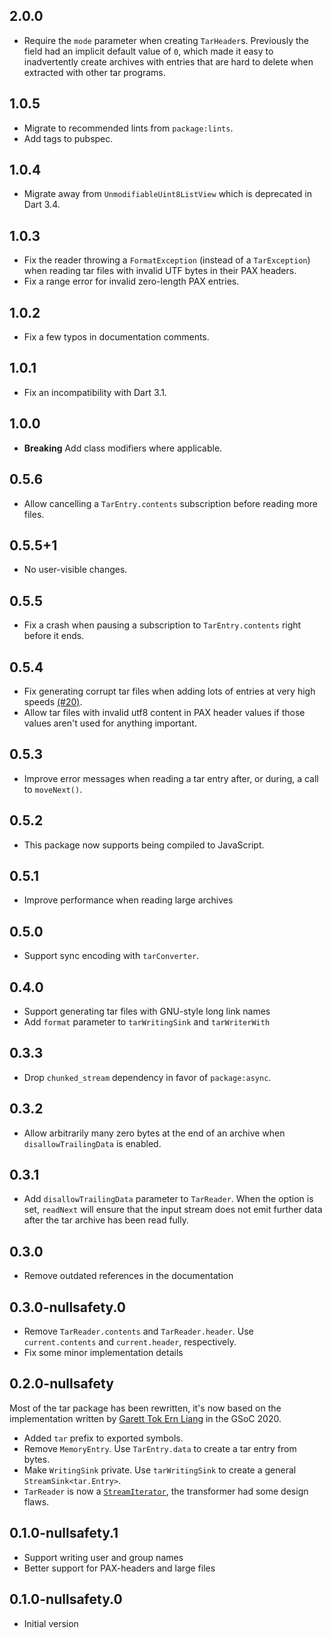 ## 2.0.0

- Require the `mode` parameter when creating `TarHeader`s. Previously the field
  had an implicit default value of `0`, which made it easy to inadvertently
  create archives with entries that are hard to delete when extracted with
  other tar programs.

## 1.0.5

- Migrate to recommended lints from `package:lints`.
- Add tags to pubspec.

## 1.0.4

- Migrate away from `UnmodifiableUint8ListView` which is deprecated in Dart
  3.4.

## 1.0.3

- Fix the reader throwing a `FormatException` (instead of a `TarException`)
  when reading tar files with invalid UTF bytes in their PAX headers.
- Fix a range error for invalid zero-length PAX entries.

## 1.0.2

- Fix a few typos in documentation comments.

## 1.0.1

- Fix an incompatibility with Dart 3.1.

## 1.0.0

- __Breaking__ Add class modifiers where applicable.

## 0.5.6

- Allow cancelling a `TarEntry.contents` subscription before reading more files.

## 0.5.5+1

- No user-visible changes.

## 0.5.5

- Fix a crash when pausing a subscription to `TarEntry.contents` right before
  it ends.

## 0.5.4

- Fix generating corrupt tar files when adding lots of entries at very high
  speeds [(#20)](https://github.com/simolus3/tar/issues/20).
- Allow tar files with invalid utf8 content in PAX header values if those
  values aren't used for anything important.

## 0.5.3

- Improve error messages when reading a tar entry after, or during, a call to
  `moveNext()`.

## 0.5.2

- This package now supports being compiled to JavaScript.

## 0.5.1

- Improve performance when reading large archives

## 0.5.0

- Support sync encoding with `tarConverter`.

## 0.4.0

- Support generating tar files with GNU-style long link names
 - Add `format` parameter to `tarWritingSink` and `tarWriterWith`

## 0.3.3

- Drop `chunked_stream` dependency in favor of `package:async`.

## 0.3.2

- Allow arbitrarily many zero bytes at the end of an archive when
  `disallowTrailingData` is enabled.

## 0.3.1

- Add `disallowTrailingData` parameter to `TarReader`. When the option is set,
  `readNext` will ensure that the input stream does not emit further data after
  the tar archive has been read fully.

## 0.3.0

- Remove outdated references in the documentation

## 0.3.0-nullsafety.0

- Remove `TarReader.contents` and `TarReader.header`. Use `current.contents` and `current.header`, respectively.
- Fix some minor implementation details

## 0.2.0-nullsafety

Most of the tar package has been rewritten, it's now based on the
implementation written by [Garett Tok Ern Liang](https://github.com/walnutdust)
in the GSoC 2020.

- Added `tar` prefix to exported symbols.
- Remove `MemoryEntry`. Use `TarEntry.data` to create a tar entry from bytes.
- Make `WritingSink` private. Use `tarWritingSink` to create a general `StreamSink<tar.Entry>`.
- `TarReader` is now a [`StreamIterator`](https://api.dart.dev/stable/2.10.4/dart-async/StreamIterator-class.html),
  the transformer had some design flaws.

## 0.1.0-nullsafety.1

- Support writing user and group names
- Better support for PAX-headers and large files

## 0.1.0-nullsafety.0

- Initial version
